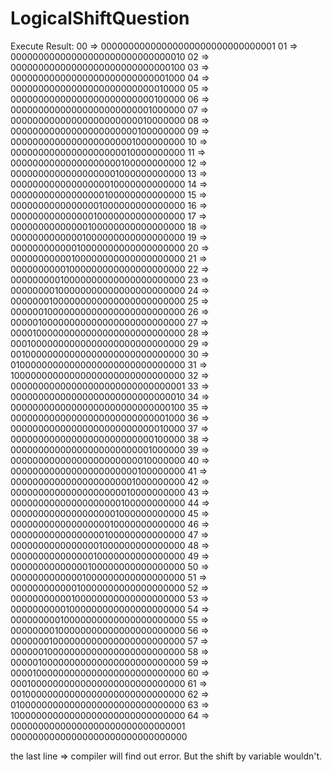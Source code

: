 # LogicalShiftQuestion

Execute Result:
00 => 00000000000000000000000000000001
01 => 00000000000000000000000000000010
02 => 00000000000000000000000000000100
03 => 00000000000000000000000000001000
04 => 00000000000000000000000000010000
05 => 00000000000000000000000000100000
06 => 00000000000000000000000001000000
07 => 00000000000000000000000010000000
08 => 00000000000000000000000100000000
09 => 00000000000000000000001000000000
10 => 00000000000000000000010000000000
11 => 00000000000000000000100000000000
12 => 00000000000000000001000000000000
13 => 00000000000000000010000000000000
14 => 00000000000000000100000000000000
15 => 00000000000000001000000000000000
16 => 00000000000000010000000000000000
17 => 00000000000000100000000000000000
18 => 00000000000001000000000000000000
19 => 00000000000010000000000000000000
20 => 00000000000100000000000000000000
21 => 00000000001000000000000000000000
22 => 00000000010000000000000000000000
23 => 00000000100000000000000000000000
24 => 00000001000000000000000000000000
25 => 00000010000000000000000000000000
26 => 00000100000000000000000000000000
27 => 00001000000000000000000000000000
28 => 00010000000000000000000000000000
29 => 00100000000000000000000000000000
30 => 01000000000000000000000000000000
31 => 10000000000000000000000000000000
32 => 00000000000000000000000000000001
33 => 00000000000000000000000000000010
34 => 00000000000000000000000000000100
35 => 00000000000000000000000000001000
36 => 00000000000000000000000000010000
37 => 00000000000000000000000000100000
38 => 00000000000000000000000001000000
39 => 00000000000000000000000010000000
40 => 00000000000000000000000100000000
41 => 00000000000000000000001000000000
42 => 00000000000000000000010000000000
43 => 00000000000000000000100000000000
44 => 00000000000000000001000000000000
45 => 00000000000000000010000000000000
46 => 00000000000000000100000000000000
47 => 00000000000000001000000000000000
48 => 00000000000000010000000000000000
49 => 00000000000000100000000000000000
50 => 00000000000001000000000000000000
51 => 00000000000010000000000000000000
52 => 00000000000100000000000000000000
53 => 00000000001000000000000000000000
54 => 00000000010000000000000000000000
55 => 00000000100000000000000000000000
56 => 00000001000000000000000000000000
57 => 00000010000000000000000000000000
58 => 00000100000000000000000000000000
59 => 00001000000000000000000000000000
60 => 00010000000000000000000000000000
61 => 00100000000000000000000000000000
62 => 01000000000000000000000000000000
63 => 10000000000000000000000000000000
64 => 00000000000000000000000000000001
00000000000000000000000000000000

the last line => compiler will find out error.
But the shift by variable wouldn't.
